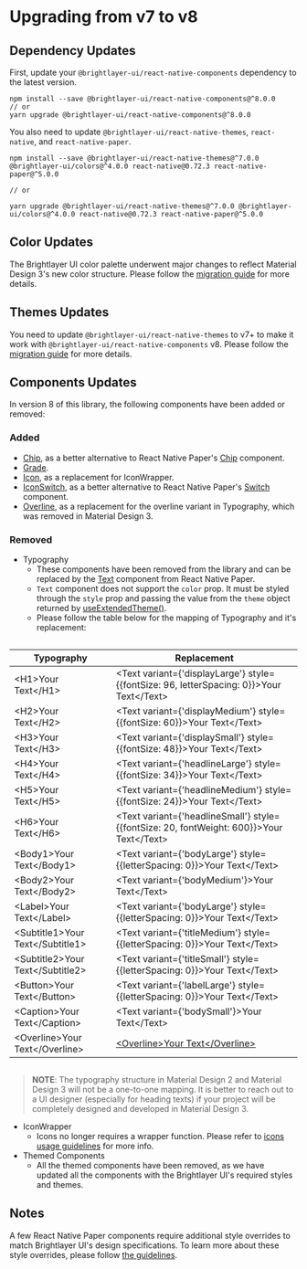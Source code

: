 # Upgrading from v7 to v8

## Dependency Updates

First, update your `@brightlayer-ui/react-native-components` dependency to the latest version.

```shell
npm install --save @brightlayer-ui/react-native-components@^8.0.0
// or
yarn upgrade @brightlayer-ui/react-native-components@^8.0.0
```

You also need to update `@brightlayer-ui/react-native-themes`, `react-native`, and `react-native-paper`.

```shell
npm install --save @brightlayer-ui/react-native-themes@^7.0.0 @brightlayer-ui/colors@^4.0.0 react-native@0.72.3 react-native-paper@^5.0.0

// or

yarn upgrade @brightlayer-ui/react-native-themes@^7.0.0 @brightlayer-ui/colors@^4.0.0 react-native@0.72.3 react-native-paper@^5.0.0
```

## Color Updates

The Brightlayer UI color palette underwent major changes to reflect Material Design 3's new color structure. Please follow the [migration guide](https://github.com/etn-ccis/blui-colors/blob/master/README.md#migration-from-v3-to-v4) for more details.

## Themes Updates

You need to update `@brightlayer-ui/react-native-themes` to v7+ to make it work with `@brightlayer-ui/react-native-components` v8. Please follow the [migration guide](https://github.com/etn-ccis/blui-react-native-themes/blob/master/README.md#upgrading-from-version-6---7) for more details.

## Components Updates

In version 8 of this library, the following components have been added or removed:

### Added

- [Chip](./docs/Chip.md), as a better alternative to React Native Paper's [Chip](https://callstack.github.io/react-native-paper/docs/components/Chip/) component.
- [Grade](./docs/Grade.md).
- [Icon](./docs/Icons#icon-as-a-component.md), as a replacement for IconWrapper.
- [IconSwitch](./docs/IconSwitch.md), as a better alternative to React Native Paper's [Switch](https://callstack.github.io/react-native-paper/docs/components/Switch/) component.
- [Overline](./docs/Overline.md), as a replacement for the overline variant in Typography, which was removed in Material Design 3.

### Removed

- Typography
    - These components have been removed from the library and can be replaced by the [Text](https://callstack.github.io/react-native-paper/docs/components/Text/) component from React Native Paper.
    - `Text` component does not support the `color` prop. It must be styled through the `style` prop and passing the value from the `theme` object returned by [useExtendedTheme()](https://github.com/etn-ccis/blui-react-native-themes?tab=readme-ov-file#typescript).
    - Please follow the table below for the mapping of Typography and it's replacement:

<div style="overflow: auto">

| Typography            | Replacement                                                           | 
| --------------------- | --------------------------------------------------------------------- | 
| \<H1>Your Text\</H1>    | <Text variant={'displayLarge'} style={{fontSize: 96, letterSpacing: 0}}>Your Text\</Text>| 
| \<H2>Your Text\</H2>    | <Text variant={'displayMedium'} style={{fontSize: 60}}>Your Text\</Text>| 
| \<H3>Your Text\</H3>    | <Text variant={'displaySmall'} style={{fontSize: 48}}>Your Text\</Text>| 
| \<H4>Your Text\</H4>    | <Text variant={'headlineLarge'} style={{fontSize: 34}}>Your Text\</Text>| 
| \<H5>Your Text\</H5>    | <Text variant={'headlineMedium'} style={{fontSize: 24}}>Your Text\</Text>| 
| \<H6>Your Text\</H6>    | <Text variant={'headlineSmall'} style={{fontSize: 20, fontWeight: 600}}>Your Text\</Text>| 
| \<Body1>Your Text\</Body1>    | <Text variant={'bodyLarge'} style={{letterSpacing: 0}}>Your Text\</Text>| 
| \<Body2>Your Text\</Body2>    | <Text variant={'bodyMedium'}>Your Text\</Text>| 
| \<Label>Your Text\</Label>    | <Text variant={'bodyLarge'} style={{letterSpacing: 0}}>Your Text\</Text>| 
| \<Subtitle1>Your Text\</Subtitle1>    | <Text variant={'titleMedium'} style={{letterSpacing: 0}}>Your Text\</Text>|
| \<Subtitle2>Your Text\</Subtitle2>    | <Text variant={'titleSmall'} style={{letterSpacing: 0}}>Your Text\</Text>| 
| \<Button>Your Text\</Button>    | <Text variant={'labelLarge'} style={{letterSpacing: 0}}>Your Text\</Text>| 
| \<Caption>Your Text\</Caption>    | <Text variant={'bodySmall'}>Your Text\</Text>| 
| \<Overline>Your Text\</Overline>    | [\<Overline>Your Text\</Overline>](./docs/Overline.md)| 

</div>

> **NOTE**: The typography structure in Material Design 2 and Material Design 3 will not be a one-to-one mapping. It is better to reach out to a UI designer (especially for heading texts) if your project will be completely designed and developed in Material Design 3.
    
- IconWrapper
    - Icons no longer requires a wrapper function. Please refer to [icons usage guidelines](./docs/Icons) for more info.
- Themed Components
    - All the themed components have been removed, as we have updated all the components with the Brightlayer UI's required styles and themes.

## Notes

A few React Native Paper components require additional style overrides to match Brightlayer UI's design specifications. To learn more about these style overrides, please follow [the guidelines](https://github.com/etn-ccis/blui-react-native-themes/blob/master/RNPComponents/RNPComponents.md).
